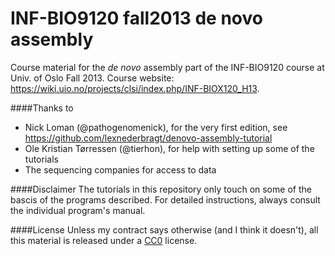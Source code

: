 INF-BIO9120 fall2013 de novo assembly
=====================================

Course material for the *de novo* assembly part of the INF-BIO9120 course at Univ. of Oslo Fall 2013. Course website: https://wiki.uio.no/projects/clsi/index.php/INF-BIOX120_H13.

####Thanks to
* Nick Loman (@pathogenomenick), for the very first edition, see https://github.com/lexnederbragt/denovo-assembly-tutorial
* Ole Kristian Tørressen (@tierhon), for help with setting up some of the tutorials
* The sequencing companies for access to data

####Disclaimer
The tutorials in this repository only touch on some of the bascis of the programs described. For detailed instructions, always consult the individual program's manual.

####License
Unless my contract says otherwise (and I think it doesn't), all this material is released under a [CC0](http://creativecommons.org/publicdomain/zero/1.0/) license.
